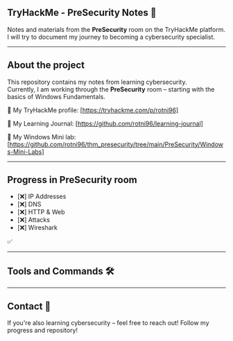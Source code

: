 ## TryHackMe - PreSecurity Notes 📘

Notes and materials from the **PreSecurity** room on the TryHackMe platform.  
I will try to document my journey to becoming a cybersecurity specialist.

---

## About the project

This repository contains my notes from learning cybersecurity.  
Currently, I am working through the **PreSecurity** room – starting with the basics of Windows Fundamentals.

🔗 My TryHackMe profile: [https://tryhackme.com/p/rotni96]

🔗 My Learning Journal: [https://github.com/rotni96/learning-journal]

🔗 My Windows Mini lab: [https://github.com/rotni96/thm_presecurity/tree/main/PreSecurity/Windows-Mini-Labs]

---

## Progress in PreSecurity room

- [❌] IP Addresses
- [❌] DNS
- [❌] HTTP & Web
- [❌] Attacks
- [❌] Wireshark

✅

---

## Tools and Commands 🛠️

---

## Contact 🤝

If you're also learning cybersecurity – feel free to reach out!
Follow my progress and repository!
